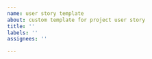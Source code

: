 ```yaml
---
name: user story template
about: custom template for project user story
title: ''
labels: ''
assignees: ''

---
```




